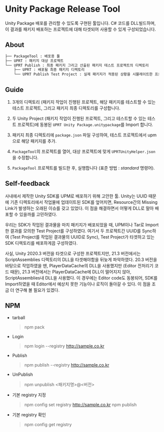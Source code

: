 # Unity Package Release Tool

Unity Package 배포를 관리할 수 있도록 구현된 툴입니다. C# 코드를 DLL빌드하며, 이 결과를 패키지 배포하는 프로젝트에 대해 타겟되어 사용할 수 있게 구성되었습니다.

## About

```bash
├── PackageTool : 배포용 툴
├── UPRT : 패키지 대상 프로젝트
└── UPRT Publish : 최종 패키지 그리고 산출된 패키지 테스트 프로젝트의 디렉토리
    ├── UPRT : 배포될 최종 패키지 디렉토리
    └── UPRT Publish Test Project : 실제 패키지가 적용된 상황을 시뮬레이트한 프로젝트
```

## Guide

1. 3개의 디렉토리 (패키지 작업이 진행된 프로젝트, 해당 패키지를 테스트할 수 있는 테스트 프로젝트, 그리고 패키지 최종 디렉토리를 구성합니다.

2. 두 Unity Project (패키지 작업이 진행된 프로젝트, 그리고 테스트할 수 있는 테스트 프로젝트)에 동봉된 ``UPRT Unity Package.unitypackage``를 Import 합니다.

3. 패키지 최종 디렉토리에 ``package.json`` 파일 구성하여, 테스트 프로젝트에서 upm으로 해당 패키지를 추가.

4. ``PackageTool``의 프로젝트를 열어, 대상 프로젝트에 맞게 ``UPRTUnityHelper.json``을 수정합니다.

5. ``PackageTool`` 프로젝트를 빌드한 후, 실행합니다 (표준 방법 : *standard* 명령어).

## Self-feedback

사내에서 제작한 Unity SDK를 UPM로 배포하기 위해 고안한 툴. Unity는 UUID 때문에 기존 디렉토리에서 작업물에 업데이트된 SDK를 엎어치면, Resource간의 Missing Link가 발생하는 오래된 이슈를 갖고 있었다. 이 점을 해결하면서 어떻게 DLL로 말아 배포할 수 있을까를 고민하였다.

우리는 SDK가 작업된 결과물을 마치 패키지가 배포되었을 때, UPM이나 Tar로 Import한 결과를 모의한 Test Project를 구성하였다. 여기서 두 프로젝트간 UUID를 Sync하여 (Test Project를 작업된 결과물의 UUID로 Sync), Test Project가 타겟하고 있는 SDK 디렉토리를 배포하게끔 구성하였다.

사실, Unity 2020.3 버전을 타겟으로 구성한 프로젝트지만, 21.3 버전에서는 ScriptAssemblies 디렉토리의 DLL을 타겟해야함을 뒤늦게 파악하였다. 20.3 버전을 바탕으로 작업하였을 땐, PlayerDataCache의 DLL을 사용했지만 (Editor 전처리기 코드 때문), 21.3 버전에서는 PlayerDataCache에 DLL이 떨어지지 않아, ScriptAssemblies내 DLL을 사용했다. 이 경우에는 Editor code도 동봉되어, SDK를 Import하였을 때 Editor에서 예상치 못한 기능이나 로직이 돌아갈 수 있다. 이 점을 조금 더 연구해 볼 필요가 있겠다. 

## NPM

- tarball
  > npm pack
- Login
  > npm login --registry http://sample.co.kr
- Publish
  > npm publish --registry http://sample.co.kr
- UnPublish
  > npm unpublish <패키지명>@<버전>
- 기본 registry 지정
  > npm config set registry http://sample.co.kr
  > npm publish
- 기본 registry 확인
  > npm config get registry
